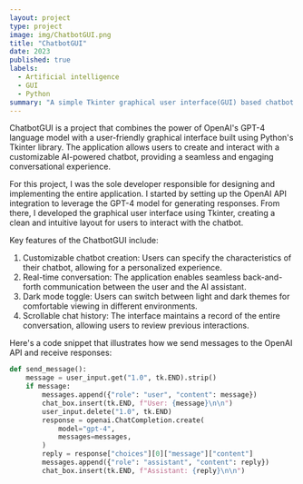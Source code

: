 ```yaml
---
layout: project
type: project
image: img/ChatbotGUI.png
title: "ChatbotGUI"
date: 2023
published: true
labels:
  - Artificial intelligence
  - GUI
  - Python
summary: "A simple Tkinter graphical user interface(GUI) based chatbot that leverages OpenAI GPT-4 to generate conversation responses"
---
```


ChatbotGUI is a project that combines the power of OpenAI's GPT-4 language model with a user-friendly graphical interface built using Python's Tkinter library. The application allows users to create and interact with a customizable AI-powered chatbot, providing a seamless and engaging conversational experience.

For this project, I was the sole developer responsible for designing and implementing the entire application. I started by setting up the OpenAI API integration to leverage the GPT-4 model for generating responses. From there, I developed the graphical user interface using Tkinter, creating a clean and intuitive layout for users to interact with the chatbot.

Key features of the ChatbotGUI include:

1. Customizable chatbot creation: Users can specify the characteristics of their chatbot, allowing for a personalized experience.
2. Real-time conversation: The application enables seamless back-and-forth communication between the user and the AI assistant.
3. Dark mode toggle: Users can switch between light and dark themes for comfortable viewing in different environments.
4. Scrollable chat history: The interface maintains a record of the entire conversation, allowing users to review previous interactions.

Here's a code snippet that illustrates how we send messages to the OpenAI API and receive responses:

```python
def send_message():
    message = user_input.get("1.0", tk.END).strip()
    if message:
        messages.append({"role": "user", "content": message})
        chat_box.insert(tk.END, f"User: {message}\n\n")
        user_input.delete("1.0", tk.END)
        response = openai.ChatCompletion.create(
            model="gpt-4",
            messages=messages,
        )
        reply = response["choices"][0]["message"]["content"]
        messages.append({"role": "assistant", "content": reply})
        chat_box.insert(tk.END, f"Assistant: {reply}\n\n")
```
